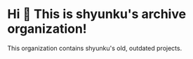 # Hi 👋 This is shyunku's archive organization!
This organization contains shyunku's old, outdated projects.

